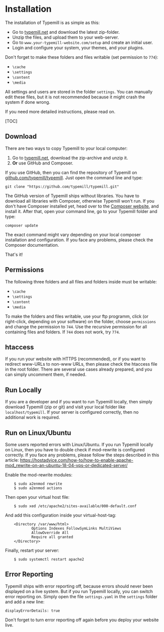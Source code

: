 # Installation

The installation of Typemill is as simple as this: 

* Go to [typemill.net](https://www.typemill.net) and download the latest zip-folder.
* Unzip the files, and upload them to your web-server.
* Go to `www.your-typemill-website.com/setup` and create an initial user.
* Login and configure your system, your themes, and your plugins. 

Don't forget to make these folders and files writable (set permission to `774`):

- `\cache`
- `\settings`
- `\content`
- `\media`

All settings and users are stored in the folder `settings`. You can manually edit these files, but it is not recommended because it might crash the system if done wrong.

If you need more detailed instructions, please read on.

[TOC]

## Download

There are two ways to copy Typemill to your local computer:

1. Go to [typemill.net](https://www.typemill.net), download the zip-archive and unzip it.
2. **Or** use GitHub and Composer.

If you use GitHub, then you can find the repository of Typemill on [github.com/typemill/typemill](https://github.com/typemill/typemill). Just open the command line and type:

````
git clone "https://github.com/typemill/typemill.git"
````

The GitHub version of Typemill ships without libraries. You have to download all libraries with Composer, otherwise Typemill won't run. If you don't have Composer installed yet, head over to the [Composer website](https://getcomposer.org/), and install it. After that, open your command line, go to your Typemill folder and type:

````
composer update
````

The exact command might vary depending on your local composer installation and configuration. If you face any problems, please check the Composer documentation.

That's it!

## Permissions

The following three folders and all files and folders inside must be writable:

- `\cache`
- `\settings`
- `\content`
- `\media`

To make the folders and files writable, use your ftp programm, click (or right-click, depending on your software) on the folder, choose `permissions` and change the permission to `744`. Use the recursive permission for all containing files and folders. If `744` does not work, try `774`.

## htaccess 

If you run your website with HTTPS (recommended), or if you want to redirect www-URLs to non-www URLs, then please check the htaccess file in the root folder. There are several use cases already prepared, and you can simply uncomment them, if needed. 

## Run Locally

If you are a developer and if you want to run Typemill locally, then simply download Typemill (zip or git) and visit your local folder like `localhost/typemill`. If your server is configured correctly, then no additional work is required.

## Run on Linux/Ubuntu

Some users reported errors with Linux/Ubuntu. If you run Typemill locally on Linux, then you have to double check if mod-rewrite is configured correctly. If you face any problems, please follow the steps described in this article: https://hostadvice.com/how-to/how-to-enable-apache-mod_rewrite-on-an-ubuntu-18-04-vps-or-dedicated-server/

Enable the mod-rewrite modules:

````
    $ sudo a2enmod rewrite 
    $ sudo a2enmod actions 
````

Then open your virtual host file:

````
    $ sudo xed /etc/apache2/sites-available/000-default.conf
````

And add this configuration inside your virtual-host-tag: 

````
    <Directory /var/www/html>
            Options Indexes FollowSymLinks MultiViews
            AllowOverride All
            Require all granted
    </Directory>
````

Finally, restart your server:

````
    $ sudo systemctl restart apache2
````

## Error Reporting

Typemill ships with error reporting off, because errors should never been displayed on a live system. But if you run Typemill locally, you can switch error reporting on. Simply open the file `settings.yaml` in the `settings` folder and add a new line:

````
displayErrorDetails: true
````

Don't forget to turn error reporting off again before you deploy your website live.

